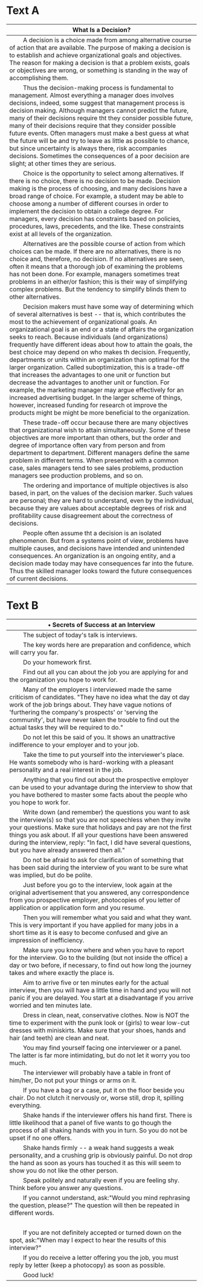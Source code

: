 # Text A
| What Is a Decision? |  
|---|
|&emsp;&emsp; A decision is a choice made from among alternative course of action that are available. The purpose of making a decision is to establish and  achieve organizational goals and objectives. The reason for making a decision is that a problem exists, goals or objectives are wrong, or something is standing in the way of accomplishing them.|
|&emsp;&emsp; Thus the decision-making process is fundamental to management. Almost everything a manager does involves decisions, indeed, some suggest that management process is decision making. Although managers cannot predict the future, many of their decisions require tht they consider possible future, many of their decisions require that they consider possible future events. Often managers must make a best guess at what the future will be and try to leave as little as possible to chance, but since uncertainty is always there, risk accompanies decisions. Sometimes the consequences of a poor decision are slight; at other times they are serious.|
|&emsp;&emsp; Choice is the opportunity to select among alternatives. If there is no choice, there is no decision to be made. Decision making is the process of choosing, and many decisions have a broad range of choice. For example, a student may be able to choose among a number of different courses in order to implement the decision to obtain a college degree. For managers, every decision has constraints based on policies, procedures, laws, precedents, and the like. These constraints exist at all levels of the organization.|
|&emsp;&emsp; Alternatives are the possible course of action from which choices can be made. If there are no alternatives, there is no choice and, therefore, no decision. If no alternatives are seen, often it means that a thorough job of examining the problems has not been done. For example, managers sometimes treat problems in an either/or fashion; this is their way of simplifying complex problems. But the tendency to simplify blinds them to other alternatives.|
|&emsp;&emsp; Decision makers must have some way of determining which of several alternatives is best -- that is, which contributes the most to the achievement of organizational goals. An organizational goal is an end or a state of affairs the organization seeks to reach. Because individuals (and organizations) frequently have different ideas about how to attain the goals, the best choice may depend on who makes th decision. Frequently, departments or units within an organization than optimal for the larger organization. Called suboptimization, this is a trade-off that increases the advantages to one unit or function but decrease the advantages to another unit or function. For example, the marketing manager may argue effectively for an increased advertising budget. In the larger scheme of things, however, increased funding for research ot improve the products might be might  be more beneficial to the organization.|
|&emsp;&emsp; These trade-off occur because there are many objectives that organizational wish to attain simultaneously. Some of these objectives are more important than others, but the order and degree of importance often vary from person and from department to department. Different managers define the same problem in different terms. When presented with a common case, sales managers tend to see sales problems, production managers see production problems, and so on.|
|&emsp;&emsp; The ordering and importance of multiple objectives is also based, in part, on the values of the decision marker. Such values are personal; they are hard to understand, even by the individual, because they are values about acceptable degrees of risk and profitability cause disagreement about the correctness of decisions.|
|&emsp;&emsp; People often assume tht a decision is an isolated phenomenon. But from a systems point of view, problems have multiple causes, and decisions have intended and unintended consequences. An organization is an ongoing entity, and a decision made today may have consequences far into the future. Thus the skilled manager looks toward the future consequences of current decisions.|

# Text B
|&bull; Secrets of Success at an Interview |
|---|
|&emsp;&emsp; The subject of today's talk is interviews.|
|&emsp;&emsp; The key words here are preparation and confidence, which will carry you far.|
|&emsp;&emsp; Do your homework first.|
|&emsp;&emsp; Find out all you can about the job you are applying for and the organization you hope to work for.|
|&emsp;&emsp; Many of the employers I interviewed made the same criticism of candidates. "They have no idea what the day ot day work of the job brings about. They have vague notions of 'furthering the company's prospects' or 'serving the community', but have never taken the trouble to find out the actual tasks they will be required to do."|
|&emsp;&emsp; Do not let this be said of you. It shows an unattractive indifference to your employer and to your job.|
|&emsp;&emsp; Take the time to put yourself into the interviewer's place. He wants somebody who is hard-working with a pleasant personality and a real interest in the job.|
|&emsp;&emsp; Anything that you find out about the prospective employer can be used to your advantage during the interview to show that you have bothered to master some facts about the people who you hope to work for.|
|&emsp;&emsp; Write down (and remember) the questions you want to ask the interview(s) so that you are not speechless when they invite your questions. Make sure that holidays and pay are not the first things you ask about. If all your questions have been answered during the interview, reply: "In fact, I did have several questions, but you have already answered then all."|
|&emsp;&emsp; Do not be afraid to ask for clarification of something that has been said during the interview of you want to be sure what was implied, but do be polite.|
|&emsp;&emsp; Just before you go to the interview, look again at the original advertisement that you answered, any correspondence from you prospective employer, photocopies of you letter of application or application form and you resume.|
|&emsp;&emsp; Then you will remember what you said and what they want. This is very important if you have applied for many jobs in a short time as it is easy to become confused and give an impression of inefficiency.|
|&emsp;&emsp; Make sure you know where and when you have to report for the interview. Go to the building (but not inside the office) a day or two before, if necessary, to find out how long the journey takes and where exactly the place is.|
|&emsp;&emsp; Aim to arrive five or ten minutes early for the actual interview, then you will have a little time in hand and you will not panic if you are delayed. You start at a disadvantage if you arrive worried and ten minutes late.|
|&emsp;&emsp; Dress in clean, neat, conservative clothes. Now is NOT the time to experiment with the punk look or (girls) to wear low-cut dresses with miniskirts. Make sure that your shoes, hands and hair (and teeth) are clean and neat.|
|&emsp;&emsp; You may find yourself facing one interviewer or a panel. The latter is far more intimidating, but do not let it worry you too much.|
|&emsp;&emsp; The interviewer will probably have a table in front of him/her, Do not put your things or arms on it.|
|&emsp;&emsp; If you have a bag or a case, put it on the floor beside you chair. Do not clutch it nervously or, worse still, drop it, spilling everything.|
|&emsp;&emsp; Shake hands if the interviewer offers his hand first. There is little likelihood that a panel of five wants to go though the process of all shaking hands with you in turn. So you do not be upset if no one offers.|
|&emsp;&emsp; Shake hands firmly -- a weak hand suggests a weak personality, and a crushing grip is obviously painful. Do not drop the hand as soon as yours has touched it as this will seem to show you do not like the other person.|
|&emsp;&emsp; Speak politely and naturally even if you are feeling shy. Think before you answer any questions.|
|&emsp;&emsp; If you cannot understand, ask:"Would you mind rephrasing the question, please?" The question will then be repeated in different words.|
|&emsp;&emsp; |
|&emsp;&emsp; If you are not definitely accepted or turned down on the spot, ask:"When may I expect to hear the results of this interview?"|
|&emsp;&emsp; If you do receive a letter offering you the job, you must reply by letter (keep a photocopy) as soon as possible.|
|&emsp;&emsp; Good luck!|